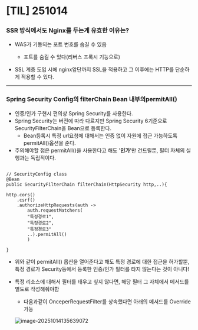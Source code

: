 # [TIL] 251014





### SSR 방식에서도 Nginx를 두는게 유효한 이유는?

- WAS가 기동되는 포트 번호를 숨길 수 있음
  - 포트를 숨길 수 있다(리버스 프록시 기능으로)

- SSL 계층 도입 시에 nginx앞단까지 SSL을 적용하고 그 이후에는 HTTP를 단순하게 적용할 수 있다. 





---



### Spring Security Config의 filterChain Bean 내부의permitAll()

- 인증/인가 구현시 편의상 Spring Security를 사용한다.
- Spring Security는 버전에 따라 다르지만 Spring Security 6기준으로 SecurityFilterChain을 Bean으로 등록한다.
  - Bean등록시 특정 url요청에 대해서는 인증 없이 자원에 접근 가능하도록 permitAll()옵션을 준다.
- 주의해야할 점은 permitAll()을 사용한다고 해도 '**인가**'만 건드릴뿐, 필터 자체의 실행과는 독립적이다.

```

// SecurityConfig class
@Bean
public SecurityFilterChain filterChain(HttpSecurity http,..){

http.cors()
	.csrf()
    .authorizeHttpRequests(auth -> 
    	auth.requestMatchers(
    	"특정경로1",
    	"특정경로2",
    	"특정경로3"
    	..).permitAll()
    	)

}
```



- 위와 같이 permitAll() 옵션을 열어준다고 해도 특정 경로에 대한 접근을 허가할뿐, 특정 경로가 Security등에서 등록한 인증/인가 필터를 타지 않는다는 것이 아니다!

- 특정 리소스에 대해서 필터를 태우고 싶지 않다면, 해당 필터 그 자체에서 메서드를 별도로 작성해줘야함

  - 다음과같이 OnceperRequestFilter를 상속했다면 아래의 메서드를 Override가능 

  ![image-20251014135639072](D:\Typora\images\image-20251014135639072.png)



